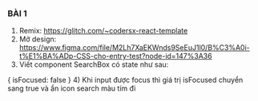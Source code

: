 ### BÀI 1
1) Remix: https://glitch.com/~codersx-react-template
2) Mở design: https://www.figma.com/file/M2Lh7XaEKWnds9SeEuJ1l0/B%C3%A0i-t%E1%BA%ADp-CSS-cho-entry-test?node-id=147%3A36
3) Viết component SearchBox có state như sau:

{ isFocused: false }
4) Khi input được focus thì giá trị isFocused chuyển sang true và ẩn icon search màu tím đi